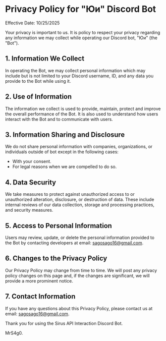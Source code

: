# Privacy Policy for "Юи" Discord Bot

Effective Date: 10/25/2025

Your privacy is important to us. It is policy to respect your privacy regarding any information we may collect while operating our Discord bot, "Юи" (the "Bot").

## 1. Information We Collect

In operating the Bot, we may collect personal information which may include but is not limited to your Discord username, ID, and any data you provide to the Bot while using it.

## 2. Use of Information

The information we collect is used to provide, maintain, protect and improve the overall performance of the Bot. It is also used to understand how users interact with the Bot and to communicate with users.

## 3. Information Sharing and Disclosure

We do not share personal information with companies, organizations, or individuals outside of bot except in the following cases:

- With your consent.
- For legal reasons when we are compelled to do so.

## 4. Data Security

We take measures to protect against unauthorized access to or unauthorized alteration, disclosure, or destruction of data. These include internal reviews of our data collection, storage and processing practices, and security measures.

## 5. Access to Personal Information

Users may review, update, or delete the personal information provided to the Bot by contacting developers at email: <sagosago16@gmail.com>.

## 6. Changes to the Privacy Policy

Our Privacy Policy may change from time to time. We will post any privacy policy changes on this page and, if the changes are significant, we will provide a more prominent notice.

## 7. Contact Information

If you have any questions about this Privacy Policy, please contact us at email: <sagosago16@gmail.com>.

Thank you for using the Sirus API Interaction Discord Bot.

MrS4g0.
